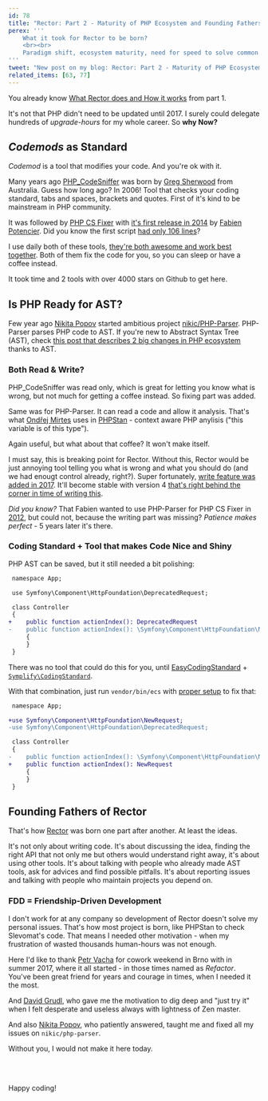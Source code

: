 ```yaml
---
id: 78
title: "Rector: Part 2 - Maturity of PHP Ecosystem and Founding Fathers"
perex: '''
    What it took for Rector to be born?
    <br><br>
    Paradigm shift, ecosystem maturity, need for speed to solve common problems community has. **And a great team you share [your work with](https://austinkleon.com/show-your-work/) that feedbacks and reflects.**
'''
tweet: "New post on my blog: Rector: Part 2 - Maturity of PHP Ecosystem and Founding Fathers"
related_items: [63, 77] 
---
```


You already know [What Rector does and How it works](/blog/2018/02/19/rector-part-1-what-and-how/) from part 1.

It's not that PHP didn't need to be updated until 2017. I surely could delegate hundreds of *upgrade-hours* for my whole career. So **why Now?**

## *Codemods* as Standard

*Codemod* is a tool that modifies your code. And you're ok with it.
 
Many years ago [PHP_CodeSniffer](https://github.com/squizlabs/PHP_CodeSniffer) was born by [Greg Sherwood](http://gregsherwood.blogspot.cz/search/label/PHP_CodeSniffer) from Australia. Guess how long ago? In 2006! Tool that checks your coding standard, tabs and spaces, brackets and quotes. First of it's kind to be mainstream in PHP community.

It was followed by [PHP CS Fixer](https://github.com/friendsofphp/php-cs-fixer) with [it's first release in 2014](http://fabien.potencier.org/php-cs-fixer-finally-reaches-version-1-0.html) by [Fabien Potencier](https://fabien.potencier.org). Did you know the first script [had only 106 lines](https://gist.github.com/fabpot/3f25555dce956accd4dd)?
  
I use daily both of these tools, [they're both awesome and work best together](/blog/2017/05/03/combine-power-of-php-code-sniffer-and-php-cs-fixer-in-3-lines/). Both of them fix the code for you, so you can sleep or have a coffee instead.

It took time and 2 tools with over 4000 stars on Github to get here.

## Is PHP Ready for AST? 

Few year ago [Nikita Popov](https://nikic.github.io/) started ambitious project [nikic/PHP-Parser](https://github.com/nikic/PHP-Parser). PHP-Parser parses PHP code to AST. If you're new to Abstract Syntax Tree (AST), check [this post that describes 2 big changes in PHP ecosystem](/blog/2017/11/06/wow-to-change-php-code-with-abstract-syntax-tree) thanks to AST.

### Both Read & Write?

PHP_CodeSniffer was read only, which is great for letting you know what is wrong, but not much for getting a coffee instead. So fixing part was added.
 
Same was for PHP-Parser. It can read a code and allow it analysis.
That's what [Ondřej Mirtes](https://ondrej.mirtes.cz/) uses in [PHPStan](/blog/2017/01/28/why-I-switched-scrutinizer-for-phpstan-and-you-should-too/) - context aware PHP anylisis ("this variable is of this type"). 

Again useful, but what about that coffee? It won't make itself.

I must say, this is breaking point for Rector. Without this, Rector would be just annoying tool telling you what is wrong and what you should do (and we had enougt control already, right?). Super fortunately, [write feature was added in 2017](https://github.com/nikic/PHP-Parser/blob/master/doc/component/Pretty_printing.markdown#formatting-preserving-pretty-printing). It'll become stable with version 4 [that's right behind the corner in time of writing this](https://github.com/nikic/PHP-Parser/releases?after=v4.0.0).

*Did you know?* That Fabien wanted to use PHP-Parser for PHP CS Fixer in [2012](https://github.com/nikic/PHP-Parser/issues/41), but could not, because the writing part was missing? *Patience makes perfect* - 5 years later it's there. 

### Coding Standard + Tool that makes Code Nice and Shiny 

PHP AST can be saved, but it still needed a bit polishing:

```diff
 namespace App;

 use Symfony\Component\HttpFoundation\DeprecatedRequest;

 class Controller
 {
+    public function actionIndex(): DeprecatedRequest
-    public function actionIndex(): \Symfony\Component\HttpFoundation\NewRequest
     {
     }
 }
```

There was no tool that could do this for you, until [EasyCodingStandard](https://github.com/Symplify/EasyCodingStandard) + [`Symplify\CodingStandard`](https://github.com/Symplify/CodingStandard).

With that combination, just run `vendor/bin/ecs` with [proper setup](https://github.com/Symplify/CodingStandard#types-should-not-be-referenced-via-a-fullypartially-qualified-name-but-via-a-use-statement) to fix that:

```diff
 namespace App;

+use Symfony\Component\HttpFoundation\NewRequest;
-use Symfony\Component\HttpFoundation\DeprecatedRequest;

 class Controller
 {
-    public function actionIndex(): \Symfony\Component\HttpFoundation\NewRequest
+    public function actionIndex(): NewRequest
     {
     }
 }
```

## Founding Fathers of Rector

That's how [Rector](https://github.com/rectorphp/rector) was born one part after another. At least the ideas.

It's not only about writing code. It's about discussing the idea, finding the right API that not only me but others would understand right away, it's about using other tools. It's about talking with people who already made AST tools, ask for advices and find possible pitfalls. It's about reporting issues and talking with people who maintain  projects you depend on.

### FDD = Friendship-Driven Development

I don't work for at any company so development of Rector doesn't solve my personal issues. That's how most project is born, like PHPStan to check Slevomat's code. That means I needed other motivation - when my frustration of wasted thousands human-hours was not enough. 
 
Here I'd like to thank [Petr Vacha](https://) for cowork weekend in Brno with in summer 2017, where it all started - in those times named as *Refactor*. You've been great friend for years and courage in times, when I needed it the most.
 
And [David Grudl](https://davidgrudl.com/), who gave me the motivation to dig deep and "just try it" when I felt desperate and useless always with lightness of Zen master. 

And also [Nikita Popov](http://nikic.github.com/), who patiently answered, taught me and fixed all my issues on `nikic/php-parser`. 

Without you, I would not make it here today.

<br><br>

Happy coding!
